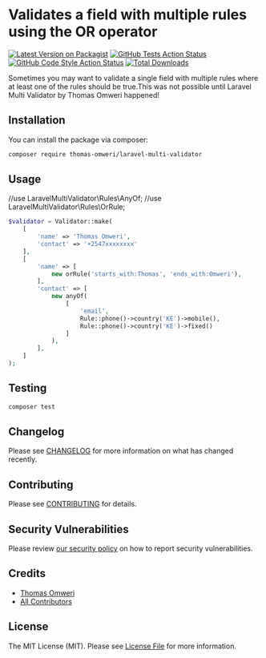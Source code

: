 # Validates a field with multiple rules using the OR operator

[![Latest Version on Packagist](https://img.shields.io/packagist/v/thomas-omweri/laravel-multi-validator.svg?style=flat-square)](https://packagist.org/packages/thomas-omweri/laravel-multi-validator)
[![GitHub Tests Action Status](https://img.shields.io/github/actions/workflow/status/thomas-omweri/laravel-multi-validator/run-tests.yml?branch=main&label=tests&style=flat-square)](https://github.com/thomas-omweri/laravel-multi-validator/actions?query=workflow%3Arun-tests+branch%3Amain)
[![GitHub Code Style Action Status](https://img.shields.io/github/actions/workflow/status/thomas-omweri/laravel-multi-validator/fix-php-code-style-issues.yml?branch=main&label=code%20style&style=flat-square)](https://github.com/thomas-omweri/laravel-multi-validator/actions?query=workflow%3A"Fix+PHP+code+style+issues"+branch%3Amain)
[![Total Downloads](https://img.shields.io/packagist/dt/thomas-omweri/laravel-multi-validator.svg?style=flat-square)](https://packagist.org/packages/thomas-omweri/laravel-multi-validator)

Sometimes you may want to validate a single field with multiple rules where at least one of the rules should be true.This was not possible until Laravel Multi Validator by Thomas Omweri happened!


## Installation

You can install the package via composer:

```bash
composer require thomas-omweri/laravel-multi-validator
```

## Usage
//use LaravelMultiValidator\Rules\AnyOf;
//use LaravelMultiValidator\Rules\OrRule;

```php
$validator = Validator::make(
    [
        'name' => 'Thomas Omweri',
        'contact' => '+2547xxxxxxxx'
    ],
    [
        'name' => [
            new orRule('starts_with:Thomas', 'ends_with:Omweri'),
        ],
        'contact' => [
            new anyOf(
                [
                    'email',
                    Rule::phone()->country('KE')->mobile(),
                    Rule::phone()->country('KE')->fixed()
                ]
            ),
        ],
    ]
);
```

## Testing

```bash
composer test
```

## Changelog

Please see [CHANGELOG](CHANGELOG.md) for more information on what has changed recently.

## Contributing

Please see [CONTRIBUTING](CONTRIBUTING.md) for details.

## Security Vulnerabilities

Please review [our security policy](../../security/policy) on how to report security vulnerabilities.

## Credits

- [Thomas Omweri](https://github.com/thomasmokuaomweri2011)
- [All Contributors](../../contributors)

## License

The MIT License (MIT). Please see [License File](LICENSE.md) for more information.
